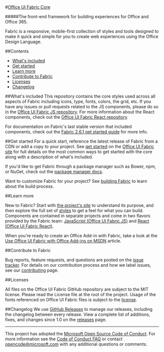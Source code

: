 #[Office UI Fabric Core](http://dev.office.com/fabric)

#####The front-end framework for building experiences for Office and Office 365.

Fabric is a responsive, mobile-first collection of styles and tools designed to make it quick and simple for you to create web experiences using the Office Design Language.


##Contents

- [What's included](#whats-included)
- [Get started](#get-started)
- [Learn more](#learn-more)
- [Contribute to Fabric](#contribute-to-fabric)
- [Licenses](#licenses)
- [Changelog](#changelog)

##What's included
This repository contains the core styles used across all aspects of Fabric including icons, type, fonts, colors, the grid, etc. If you have any issues or pull requests related to the JS components, please do so in the [Office UI Fabric JS repository](https://github.com/OfficeDev/office-ui-fabric-js). For more information about the React components, check out the [Office UI Fabric React repository](https://github.com/OfficeDev/office-ui-fabric-react).

For documentation on Fabric's last stable version that included components, check out the [Fabric 2.6.1 get started guide](https://github.com/OfficeDev/office-ui-fabric-core/blob/master/ghdocs/V2GETSTARTED.md) for more info.


##Get started
For a quick start, reference the latest release of Fabric from a CDN or add a copy to your project. See [get started](http://dev.office.com/fabric/get-started) on the [Office UI Fabric site](http://dev.office.com/fabric) for full details on the most common ways to get started with the core along with a description of what's included.

If you'd like to get Fabric through a package manager such as Bower, npm, or NuGet, check out the [package manager docs](https://github.com/OfficeDev/office-ui-fabric-core/blob/master/ghdocs/PACKAGES.md).

Want to customize Fabric for your project? See [building Fabric](https://github.com/OfficeDev/Office-UI-Fabric/blob/master/ghdocs/BUILDING.md) to learn about the build process.


##Learn more

New to Fabric? Start with [the project's site](http://dev.office.com/fabric) to understand its purpose, and then explore the full set of [styles](http://dev.office.com/fabric/styles) to get a feel for what you can build. Components are contained in separate projects and come in two flavors provided by the Fabric team: [JavaScript (Office UI Fabric JS)](https://github.com/OfficeDev/office-ui-fabric-js) and [React (Office UI Fabric React)](https://github.com/OfficeDev/office-ui-fabric-react).

When you're ready to create an Office Add-in with Fabric, take a look at the [Use Office UI Fabric with Office Add-ins on MSDN](https://msdn.microsoft.com/EN-US/library/office/mt450443.aspx) article.


##Contribute to Fabric

Bug reports, feature requests, and questions are posted on the [issue tracker](https://github.com/OfficeDev/Office-UI-Fabric-core/issues). For details on our contribution process and how we label issues, see our [contributing](https://github.com/OfficeDev/Office-UI-Fabric/blob/master/ghdocs/CONTRIBUTING.md) page.


##Licenses

All files on the Office UI Fabric GitHub repository are subject to the MIT license. Please read the License file at the root of the project. Usage of the fonts referenced on Office UI Fabric files is subject to the [license](http://aka.ms/fabric-font-license).


##Changelog
We use [GitHub Releases](https://github.com/blog/1547-release-your-software) to manage our releases, including the changelog between every release. View a complete list of additions, fixes, and changes since 1.0 on the [releases](https://github.com/OfficeDev/Office-UI-Fabric/releases) page.

- - - 

This project has adopted the [Microsoft Open Source Code of Conduct](https://opensource.microsoft.com/codeofconduct/). For more information see the [Code of Conduct FAQ](https://opensource.microsoft.com/codeofconduct/faq/) or contact [opencode@microsoft.com](mailto:opencode@microsoft.com) with any additional questions or comments.
